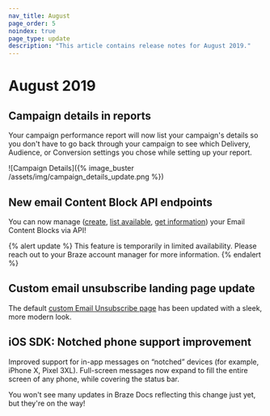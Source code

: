 ```yaml
---
nav_title: August
page_order: 5
noindex: true
page_type: update
description: "This article contains release notes for August 2019."
---
```


# August 2019

## Campaign details in reports

Your campaign performance report will now list your campaign's details so you don't have to go back through your campaign to see which Delivery, Audience, or Conversion settings you chose while setting up your report.

![Campaign Details]({% image_buster /assets/img/campaign_details_update.png %})

## New email Content Block API endpoints

You can now manage ([create]({{site.baseurl}}/api/endpoints/email_templates/#create-content-block), [list available]({{site.baseurl}}/api/endpoints/email_templates/#list-available-content-blocks), [get information]({{site.baseurl}}/api/endpoints/email_templates/#see-content-block-information)) your Email Content Blocks via API!

{% alert update %}
This feature is temporarily in limited availability. Please reach out to your Braze account manager for more information.
{% endalert %}

## Custom email unsubscribe landing page update

The default [custom Email Unsubscribe page]({{site.baseurl}}/user_guide/message_building_by_channel/email/managing_user_subscriptions/#custom-unsubscribe-landing-page) has been updated with a sleek, more modern look.

## iOS SDK: Notched phone support improvement

Improved support for in-app messages on “notched” devices (for example, iPhone X, Pixel 3XL). Full-screen messages now expand to fill the entire screen of any phone, while covering the status bar.

You won't see many updates in Braze Docs reflecting this change just yet, but they're on the way!
